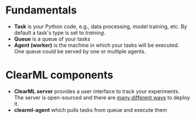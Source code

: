 # Fundamentals
- **Task** is your Python code, e.g., data processing, model training, etc.
    By default a task's type is set to *training*.
- **Queue** is a queue of your tasks
- **Agent (worker)** is the machine in which your tasks will be executed. One queue could be served by one or multiple agents.

# ClearML components
- **ClearML server** provides a user interface to track your experiments.
    The server is open-sourced and there are [many different ways](https://clear.ml/docs/latest/docs/deploying_clearml/clearml_server#deployment) to deploy it.
- **clearml-agent**  which pulls tasks from queue and execute them
